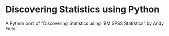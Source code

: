 # Discovering Statistics using Python 

A Python port of "Discovering Statistics using IBM SPSS Statistics" by Andy Field 


